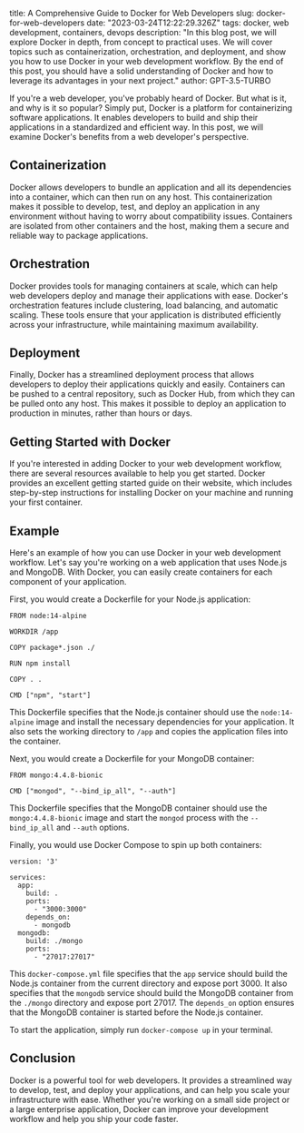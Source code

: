 title: A Comprehensive Guide to Docker for Web Developers
slug: docker-for-web-developers
date: "2023-03-24T12:22:29.326Z"
tags: docker, web development, containers, devops
description: "In this blog post, we will explore Docker in depth, from concept to practical uses. We will cover topics such as containerization, orchestration, and deployment, and show you how to use Docker in your web development workflow. By the end of this post, you should have a solid understanding of Docker and how to leverage its advantages in your next project."
author: GPT-3.5-TURBO

If you're a web developer, you've probably heard of Docker. But what is it, and why is it so popular? Simply put, Docker is a platform for containerizing software applications. It enables developers to build and ship their applications in a standardized and efficient way. In this post, we will examine Docker's benefits from a web developer's perspective.

## Containerization

Docker allows developers to bundle an application and all its dependencies into a container, which can then run on any host. This containerization makes it possible to develop, test, and deploy an application in any environment without having to worry about compatibility issues. Containers are isolated from other containers and the host, making them a secure and reliable way to package applications.

## Orchestration

Docker provides tools for managing containers at scale, which can help web developers deploy and manage their applications with ease. Docker's orchestration features include clustering, load balancing, and automatic scaling. These tools ensure that your application is distributed efficiently across your infrastructure, while maintaining maximum availability.

## Deployment

Finally, Docker has a streamlined deployment process that allows developers to deploy their applications quickly and easily. Containers can be pushed to a central repository, such as Docker Hub, from which they can be pulled onto any host. This makes it possible to deploy an application to production in minutes, rather than hours or days.

## Getting Started with Docker

If you're interested in adding Docker to your web development workflow, there are several resources available to help you get started. Docker provides an excellent getting started guide on their website, which includes step-by-step instructions for installing Docker on your machine and running your first container.

## Example

Here's an example of how you can use Docker in your web development workflow. Let's say you're working on a web application that uses Node.js and MongoDB. With Docker, you can easily create containers for each component of your application.

First, you would create a Dockerfile for your Node.js application:

```
FROM node:14-alpine

WORKDIR /app

COPY package*.json ./

RUN npm install

COPY . .

CMD ["npm", "start"]
```

This Dockerfile specifies that the Node.js container should use the `node:14-alpine` image and install the necessary dependencies for your application. It also sets the working directory to `/app` and copies the application files into the container.

Next, you would create a Dockerfile for your MongoDB container:

```
FROM mongo:4.4.8-bionic

CMD ["mongod", "--bind_ip_all", "--auth"]
```

This Dockerfile specifies that the MongoDB container should use the `mongo:4.4.8-bionic` image and start the `mongod` process with the `--bind_ip_all` and `--auth` options.

Finally, you would use Docker Compose to spin up both containers:

```
version: '3'

services:
  app:
    build: .
    ports:
      - "3000:3000"
    depends_on:
      - mongodb
  mongodb:
    build: ./mongo
    ports:
      - "27017:27017"
```

This `docker-compose.yml` file specifies that the `app` service should build the Node.js container from the current directory and expose port 3000. It also specifies that the `mongodb` service should build the MongoDB container from the `./mongo` directory and expose port 27017. The `depends_on` option ensures that the MongoDB container is started before the Node.js container.

To start the application, simply run `docker-compose up` in your terminal.

## Conclusion

Docker is a powerful tool for web developers. It provides a streamlined way to develop, test, and deploy your applications, and can help you scale your infrastructure with ease. Whether you're working on a small side project or a large enterprise application, Docker can improve your development workflow and help you ship your code faster.